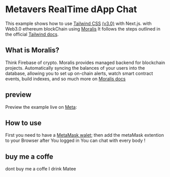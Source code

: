 # Metavers RealTime dApp Chat 

This example shows how to use [Tailwind CSS](https://tailwindcss.com/) [(v3.0)](https://tailwindcss.com/blog/tailwindcss-v3) with Next.js. with Web3.0 ethereum blockChain using [Moralis](https://moralis.io/) It follows the steps outlined in the official [Tailwind docs](https://tailwindcss.com/docs/guides/nextjs).

## What is Moralis?
Think Firebase of crypto. Moralis provides managed backend for blockchain projects. Automatically syncing the balances of your users into the database, allowing you to set up on-chain alerts, watch smart contract events, build indexes, and so much more on 
[Moralis docs](https://docs.moralis.io/)


## preview
Preview the example live on [Meta](https://metaverse-id0u1o1qz-mrbeastmahmoud.vercel.app/):


## How to use

First you need to have a [MetaMask walet](https://metamask.io/);
 then add the metaMask extention to your Browser 
 after You logged in 
 You can chat with every body !
 ## buy me a coffe 
 dont buy me a coffe I drink Matee